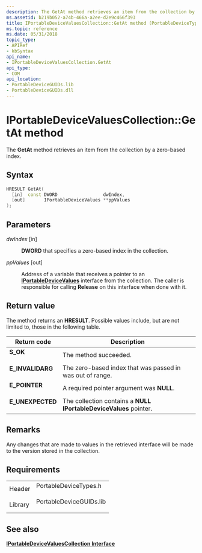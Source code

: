 ```yaml
---
description: The GetAt method retrieves an item from the collection by a zero-based index.
ms.assetid: b219b052-a74b-466a-a2ee-d2e9c466f393
title: IPortableDeviceValuesCollection::GetAt method (PortableDeviceTypes.h)
ms.topic: reference
ms.date: 05/31/2018
topic_type: 
- APIRef
- kbSyntax
api_name: 
- IPortableDeviceValuesCollection.GetAt
api_type: 
- COM
api_location: 
- PortableDeviceGUIDs.lib
- PortableDeviceGUIDs.dll
---
```


# IPortableDeviceValuesCollection::GetAt method

The **GetAt** method retrieves an item from the collection by a zero-based index.

## Syntax


```C++
HRESULT GetAt(
  [in]  const DWORD                 dwIndex,
  [out]       IPortableDeviceValues **ppValues
);
```



## Parameters

<dl> <dt>

*dwIndex* \[in\]
</dt> <dd>

**DWORD** that specifies a zero-based index in the collection.

</dd> <dt>

*ppValues* \[out\]
</dt> <dd>

Address of a variable that receives a pointer to an [**IPortableDeviceValues**](iportabledevicevalues.md) interface from the collection. The caller is responsible for calling **Release** on this interface when done with it.

</dd> </dl>

## Return value

The method returns an **HRESULT**. Possible values include, but are not limited to, those in the following table.



| Return code                                                                                  | Description                                                                      |
|----------------------------------------------------------------------------------------------|----------------------------------------------------------------------------------|
| <dl> <dt>**S\_OK**</dt> </dl>         | The method succeeded.<br/>                                                 |
| <dl> <dt>**E\_INVALIDARG**</dt> </dl> | The zero-based index that was passed in was out of range.<br/>             |
| <dl> <dt>**E\_POINTER**</dt> </dl>    | A required pointer argument was **NULL**.<br/>                             |
| <dl> <dt>**E\_UNEXPECTED**</dt> </dl> | The collection contains a **NULL** **IPortableDeviceValues** pointer.<br/> |



 

## Remarks

Any changes that are made to values in the retrieved interface will be made to the version stored in the collection.

## Requirements



|                    |                                                                                                    |
|--------------------|----------------------------------------------------------------------------------------------------|
| Header<br/>  | <dl> <dt>PortableDeviceTypes.h</dt> </dl>   |
| Library<br/> | <dl> <dt>PortableDeviceGUIDs.lib</dt> </dl> |



## See also

<dl> <dt>

[**IPortableDeviceValuesCollection Interface**](iportabledevicevaluescollection.md)
</dt> </dl>

 

 




